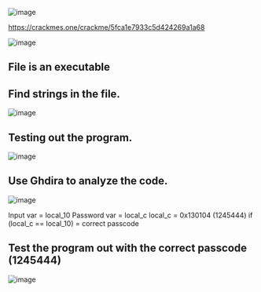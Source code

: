 ![image](https://user-images.githubusercontent.com/93418272/180906815-722a9ffb-83e2-4c8b-96c4-c92f8f70eaf5.png)

https://crackmes.one/crackme/5fca1e7933c5d424269a1a68

![image](https://user-images.githubusercontent.com/93418272/180906840-0bcc0d4b-14c9-4a6b-ae72-74c0480507dd.png)

## File is an executable

## Find strings in the file.

![image](https://user-images.githubusercontent.com/93418272/180906856-8680e8f8-781f-4a59-bcf1-64732e2c7190.png)

## Testing out the program.
![image](https://user-images.githubusercontent.com/93418272/180906879-4b7ed010-b641-4695-b321-cded0e8a1e28.png)

## Use Ghdira to analyze the code.

![image](https://user-images.githubusercontent.com/93418272/180906950-e3b67619-de2b-4462-a3fc-40c905c7734f.png)


Input var = local_10
Password var = local_c
local_c = 0x130104 (1245444)
if (local_c == local_10) = correct passcode 

## Test the program out with the correct passcode (1245444)

![image](https://user-images.githubusercontent.com/93418272/180906980-0f1613a8-32f6-4421-9e34-3fbca676acb6.png)
